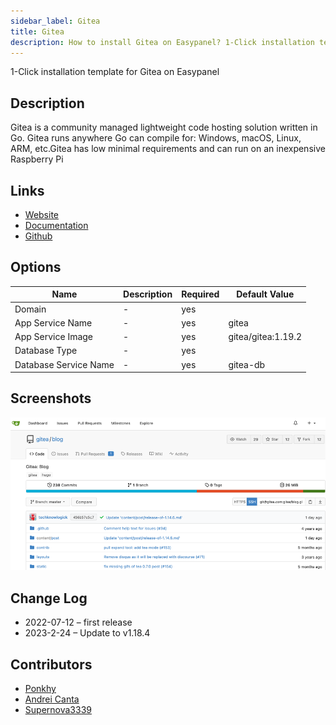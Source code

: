 ```yaml
---
sidebar_label: Gitea
title: Gitea
description: How to install Gitea on Easypanel? 1-Click installation template for Gitea on Easypanel
---
```


<!-- generated -->

1-Click installation template for Gitea on Easypanel

## Description

Gitea is a community managed lightweight code hosting solution written in Go. Gitea runs anywhere Go can compile for: Windows, macOS, Linux, ARM, etc.Gitea has low minimal requirements and can run on an inexpensive Raspberry Pi

## Links

- [Website](https://gitea.io/en-us/)
- [Documentation](https://docs.gitea.io/en-us/)
- [Github](https://github.com/go-gitea/)

## Options

Name | Description | Required | Default Value
-|-|-|-
Domain | - | yes | 
App Service Name | - | yes | gitea
App Service Image | - | yes | gitea/gitea:1.19.2
Database Type | - | yes | 
Database Service Name | - | yes | gitea-db

## Screenshots

![Gitea Screenshot](./assets/screenshot.png)

## Change Log

- 2022-07-12 – first release
- 2023-2-24 – Update to v1.18.4

## Contributors

- [Ponkhy](https://github.com/Ponkhy)
- [Andrei Canta](https://github.com/deiucanta)
- [Supernova3339](https://github.com/supernova3339)

